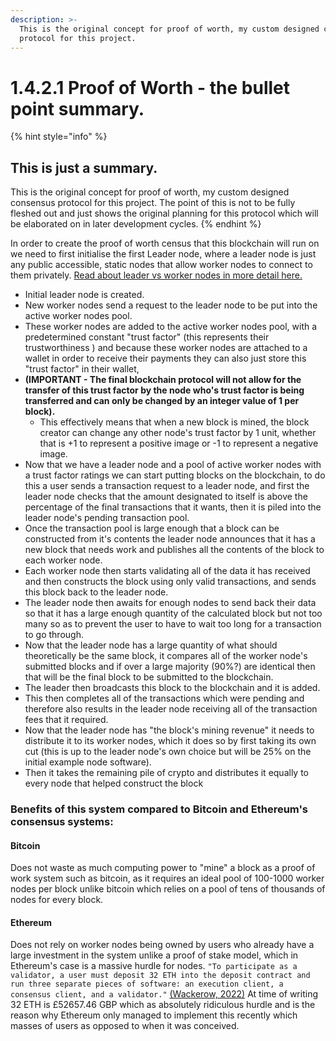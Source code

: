 ```yaml
---
description: >-
  This is the original concept for proof of worth, my custom designed consensus
  protocol for this project.
---
```


# 1.4.2.1 Proof of Worth - the bullet point summary.

{% hint style="info" %}
## This is just a summary.

This is the original concept for proof of worth, my custom designed consensus protocol for this project. The point of this is not to be fully fleshed out and just shows the original planning for this protocol which will be elaborated on in later development cycles.
{% endhint %}

In order to create the proof of worth census that this blockchain will run on we need to first initialise the first Leader node, where a leader node is just any public accessible, static nodes that allow worker nodes to connect to them privately. [Read about leader vs worker nodes in more detail here.](1.4.2.2-leader-vs-worker-nodes.md)

* Initial leader node is created.
* New worker nodes send a request to the leader node to be put into the active worker nodes pool.
* These worker nodes are added to the active worker nodes pool, with a predetermined constant "trust factor" (this represents their trustworthiness ) and because these worker nodes are attached to a wallet in order to receive their payments they can also just store this "trust factor" in their wallet,&#x20;
* **(IMPORTANT - The final blockchain protocol will not allow for the transfer of this trust factor by the node who's trust factor is being transferred and can only be changed by an integer value of 1 per block).**
  * This effectively means that when a new block is mined, the block creator can change any other node's trust factor by 1 unit, whether that is +1 to represent a positive image or -1 to represent a negative image.
* Now that we have a leader node and a pool of active worker nodes with a trust factor ratings we can start putting blocks on the blockchain, to do this a user sends a transaction request to a leader node, and first the leader node checks that the amount designated to itself is above the percentage of the final transactions that it wants, then it is piled into the leader node's pending transaction pool.
* Once the transaction pool is large enough that a block can be constructed from it's contents the leader node announces that it has a new block that needs work and publishes all the contents of the block to each worker node.
* Each worker node then starts validating all of the data it has received and then constructs the block using only valid transactions, and sends this block back to the leader node.
* The leader node then awaits for enough nodes to send back their data so that it has a large enough quantity of the calculated block but not too many so as to prevent the user to have to wait too long for a transaction to go through.
* Now that the leader node has a large quantity of what should theoretically be the same block, it compares all of the worker node's submitted blocks and if over a large majority (90%?) are identical then that will be the final block to be submitted to the blockchain.
* The leader then broadcasts this block to the blockchain and it is added.
* This then completes all of the transactions which were pending and therefore also results in the leader node receiving all of the transaction fees that it required.&#x20;
* Now that the leader node has "the block's mining revenue" it needs to distribute it to its worker nodes, which it does so by first taking its own cut (this is up to the leader node's own choice but will be 25% on the initial example node software).
* Then it takes the remaining pile of crypto and distributes it equally to every node that helped construct the block

### Benefits of this system compared to Bitcoin and Ethereum's consensus systems:

#### Bitcoin

Does not waste as much computing power to "mine" a block as a proof of work system such as bitcoin, as it requires an ideal pool of 100-1000 worker nodes per block unlike bitcoin which relies on a pool of tens of thousands of nodes for every block.

#### Ethereum

Does not rely on worker nodes being owned by users who already have a large investment in the system unlike a proof of stake model, which in Ethereum's case is a massive hurdle for nodes. `"To participate as a validator, a user must deposit 32 ETH into the deposit contract and run three separate pieces of software: an execution client, a consensus client, and a validator."` [(Wackerow, 2022)](../../../../reference-list.md) At time of writing 32 ETH is £52657.46 GBP which as absolutely ridiculous hurdle and is the reason why Ethereum only managed to implement this recently which masses of users as opposed to when it was conceived.&#x20;
